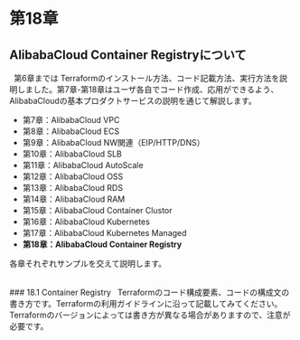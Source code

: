 # 第18章
## AlibabaCloud Container Registryについて

&nbsp; 第6章までは Terraformのインストール方法、コード記載方法、実行方法を説明しました。第7章-第18章はユーザ各自でコード作成、応用ができるよう、AlibabaCloudの基本プロダクトサービスの説明を通じて解説します。

* 第7章：AlibabaCloud VPC
* 第8章：AlibabaCloud ECS
* 第9章：AlibabaCloud NW関連（EIP/HTTP/DNS）
* 第10章：AlibabaCloud SLB
* 第11章：AlibabaCloud AutoScale
* 第12章：AlibabaCloud OSS
* 第13章：AlibabaCloud RDS
* 第14章：AlibabaCloud RAM
* 第15章：AlibabaCloud Container Clustor
* 第16章：AlibabaCloud Kubernetes
* 第17章：AlibabaCloud Kubernetes Managed
* **第18章：AlibabaCloud Container Registry**

各章それぞれサンプルを交えて説明します。


<br>
### 18.1 Container Registry
&nbsp; Terraformのコード構成要素、コードの構成文の書き方です。Terraformの利用ガイドラインに沿って記載してみてください。Terraformのバージョンによっては書き方が異なる場合がありますので、注意が必要です。


